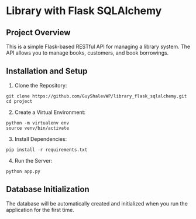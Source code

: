 # Library with Flask SQLAlchemy

## Project Overview

This is a simple Flask-based RESTful API for managing a library system. The API allows you to manage books, customers, and book borrowings.

## Installation and Setup

1. Clone the Repository:

```
git clone https://github.com/GuyShalevWP/library_flask_sqlalchemy.git
cd project
```

2. Create a Virtual Environment:

```
python -m virtualenv env
source venv/bin/activate
```

3. Install Dependencies:

```
pip install -r requirements.txt
```

4. Run the Server:

```
python app.py
```

## Database Initialization

The database will be automatically created and initialized when you run the application for the first time.
